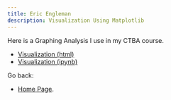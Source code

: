 ```yaml
---
title: Eric Engleman
description: Visualization Using Matplotlib
---
```


Here is a Graphing Analysis I use in my CTBA course.
- [Visualization (html)](M3Graphing.html)
- [Visualization (ipynb)](M3Graphing.ipynb)


Go back:
- [Home Page](https://eengleman.github.io/).
